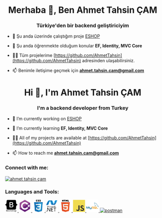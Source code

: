 <h1 align="center">Merhaba 👋, Ben Ahmet Tahsin ÇAM</h1>
<h3 align="center">Türkiye'den bir backend geliştiriciyim</h3>

- 🔭 Şu anda üzerinde çalıştığım proje [ESHOP](https://github.com/AhmetTahsin/EShop)

- 🌱 Şu anda öğrenmekte olduğum konular **EF, Identity, MVC Core**

- 👨‍💻 Tüm projelerime [https://github.com/AhmetTahsin](https://github.com/AhmetTahsin) adresinden ulaşabilirsiniz.

- 📫 Benimle iletişime geçmek için **ahmet.tahsin.cam@gmail.com**

<h1 align="center">Hi 👋, I'm Ahmet Tahsin ÇAM</h1>
<h3 align="center">I'm a backend developer from Turkey</h3>

- 🔭 I’m currently working on [ESHOP](https://github.com/AhmetTahsin/EShop)

- 🌱 I’m currently learning **EF, Identity, MVC Core**

- 👨‍💻 All of my projects are available at [https://github.com/AhmetTahsin](https://github.com/AhmetTahsin)

- 📫 How to reach me **ahmet.tahsin.cam@gmail.com**

<h3 align="left">Connect with me:</h3>
<p align="left">
<a href="https://linkedin.com/in/ahmet tahsin çam" target="blank"><img align="center" src="https://raw.githubusercontent.com/rahuldkjain/github-profile-readme-generator/master/src/images/icons/Social/linked-in-alt.svg" alt="ahmet tahsin çam" height="30" width="40" /></a>
</p>

<h3 align="left">Languages and Tools:</h3>
<p align="left"> <a href="https://getbootstrap.com" target="_blank" rel="noreferrer"> <img src="https://raw.githubusercontent.com/devicons/devicon/master/icons/bootstrap/bootstrap-plain-wordmark.svg" alt="bootstrap" width="40" height="40"/> </a> <a href="https://www.w3schools.com/cs/" target="_blank" rel="noreferrer"> <img src="https://raw.githubusercontent.com/devicons/devicon/master/icons/csharp/csharp-original.svg" alt="csharp" width="40" height="40"/> </a> <a href="https://www.w3schools.com/css/" target="_blank" rel="noreferrer"> <img src="https://raw.githubusercontent.com/devicons/devicon/master/icons/css3/css3-original-wordmark.svg" alt="css3" width="40" height="40"/> </a> <a href="https://dotnet.microsoft.com/" target="_blank" rel="noreferrer"> <img src="https://raw.githubusercontent.com/devicons/devicon/master/icons/dot-net/dot-net-original-wordmark.svg" alt="dotnet" width="40" height="40"/> </a> <a href="https://www.w3.org/html/" target="_blank" rel="noreferrer"> <img src="https://raw.githubusercontent.com/devicons/devicon/master/icons/html5/html5-original-wordmark.svg" alt="html5" width="40" height="40"/> </a> <a href="https://developer.mozilla.org/en-US/docs/Web/JavaScript" target="_blank" rel="noreferrer"> <img src="https://raw.githubusercontent.com/devicons/devicon/master/icons/javascript/javascript-original.svg" alt="javascript" width="40" height="40"/> </a> <a href="https://www.mysql.com/" target="_blank" rel="noreferrer"> <img src="https://raw.githubusercontent.com/devicons/devicon/master/icons/mysql/mysql-original-wordmark.svg" alt="mysql" width="40" height="40"/> </a> <a href="https://postman.com" target="_blank" rel="noreferrer"> <img src="https://www.vectorlogo.zone/logos/getpostman/getpostman-icon.svg" alt="postman" width="40" height="40"/> </a> </p>
